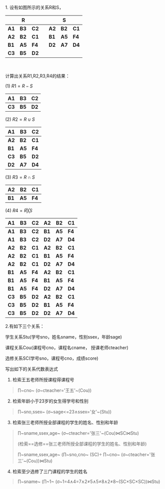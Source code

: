 1\. 设有如图所示的关系R和S，

|        | **R**  |        |      |        | **S**  |        |
| ------ | ------ | ------ | ---- | ------ | ------ | ------ |
| **A1** | **B3** | **C2** |      | **A2** | **B2** | **C1** |
| **A2** | **B2** | **C1** |      | **B1** | **A5** | **F4** |
| **B1** | **A5** | **F4** |      | **D2** | **A7** | **D4** |
| **C3** | **B5** | **D2** |      |        |        |        |

​             

计算出关系R1,R2,R3,R4的结果：

(1) $R1=R-S$

| **A1** | **B3** | **C2** |
| ------ | ------ | ------ |
| **C3** | **B5** | **D2** |

(2) $R2=R∪S$

| **A1** | **B3** | **C2** |
| ------ | ------ | ------ |
| **A2** | **B2** | **C1** |
| **B1** | **A5** | **F4** |
| **C3** | **B5** | **D2** |
| **D2** | **A7** | **D4** |

(3) $R3=R∩S$

| **A2** | **B2** | **C1** |
| ------ | ------ | ------ |
| **B1** | **A5** | **F4** |


\(4) $R4=R ╳ S$

| **A1** | **B3** | **C2** | **A2** | **B2** | **C1** |
| ------ | ------ | ------ | ------ | ------ | ------ |
| **A1** | **B3** | **C2** | **B1** | **A5** | **F4** |
| **A1** | **B3** | **C2** | **D2** | **A7** | **D4** |
| **A2** | **B2** | **C1** | **A2** | **B2** | **C1** |
| **A2** | **B2** | **C1** | **B1** | **A5** | **F4** |
| **A2** | **B2** | **C1** | **D2** | **A7** | **D4** |
| **B1** | **A5** | **F4** | **A2** | **B2** | **C1** |
| **B1** | **A5** | **F4** | **B1** | **A5** | **F4** |
| **B1** | **A5** | **F4** | **D2** | **A7** | **D4** |
| **C3** | **B5** | **D2** | **A2** | **B2** | **C1** |
| **C3** | **B5** | **D2** | **B1** | **A5** | **F4** |
| **C3** | **B5** | **D2** | **D2** | **A7** | **D4** |

2.有如下三个关系：

学生关系Stu(学号sno，姓名sname，性别ssex，年龄sage)

课程关系Cou(课程号cno，课程名cname， 授课老师cteacher)

选修关系SC(学号sno，课程号cno，成绩score)

写出如下的关系代数表达式

1.  检索王五老师所授课程得课程号

> ∏~cno~ (σ~cteacher='王五'~(Cou))

2.  检索年龄小于23岁的女生得学号和性别

> ∏~sno,ssex~ (σ~sage\<=23∧ssex='女'~(Stu))

3.  检索张三老师所授全部课程的学生的姓名、性别和年龄

> ∏~sname,ssex,age~ (σ~cteacher='张三'~(Cou)⋈SC⋈Stu)
>
> (检索==选修==张三老师所授全部课程的学生的姓名、性别和年龄)
>
> ∏~sname,ssex,age~ (∏~sno,cno~ (SC)÷ ∏~cno~ (σ~cteacher='张三'~(Cou))⋈Stu)

4.  检索至少选修了三门课程的学生的姓名

> ∏~sname~ (∏~1~ (σ~1=4∧4=7∧2≠5∧5≠8∧2≠8~(SC×SC×SC))⋈Stu)
